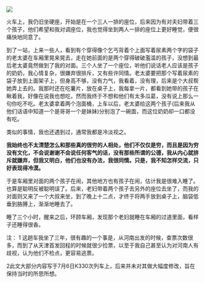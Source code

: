 
![](http://7ktu2f.com1.z0.glb.clouddn.com/IMG_20150302_090930.jpg)


火车上，我仍旧坐硬座，开始是在一个三人一排的座位，后来因为有对夫妇带着三个孩子，他们希望和我对调座位，我也觉得坐到两人一排的座位上更好睡觉，便很痛快地同意了。


到了一站，上来一些人，看到有个穿得像个乞丐背着个上面写着尿素两个字的袋子的老太婆在车厢里晃来晃去，走在她前面的是两个穿得破破濫滥的孩子，没想到最后老太婆竟然做到了我的对面。三个人坐了一个座位，听他们说话老人应该是孩子的奶奶，我心情复杂，很嫌弃很排斥，又有些许同情。老太婆要把那个写着尿素的袋子放到上面架子上，但身高不够，没有力气，我看着，没有理，后来是个大叔帮她弄上去的。我那时还在吃薯片，放在桌子上，我每拿一片，都看到她带的孩子在瞅着我，好像在说我也想吃，然而我终于不想和他们有太多瓜葛，没有说上那么一句你吃不吃。老太婆拿着两个泡面桶，上车以后，老太婆给这两个孩子(后来我从他们话语中知道一个是哥哥一个是妹妹)分别泡了一碗面，而这位奶奶却一口都没有吃。




类似的事情，我也还遇到过，通常我都是冷淡视之。

**我始终也不太清楚怎么和那些真的很穷的人相处，他们不仅仅是穷，而且是因为穷没有文化，不会说谢谢不会说任何客气的话，没有那些所谓的公德，我从内心就排斥就嫌弃，但我又明白，他们也没有办法，我很同情。只是，我不知怎样交流，只好表现得冷漠。**

于是车厢里对面的两个孩子在闹，其他地方也有孩子在闹，估计我是很难入睡了。也算是聪明反被聪明误了。后来，老妇带着两个孩子去另外的座位去坐了，而我的对面则又来了一个大叔来坐，到了晚上十二点，才终于将两手放到桌子上，脑袋低垂到胳膊上，渐渐地睡去了。

睡了三个小时，醒来之后，环顾车厢，发现那个老妇就睡在车厢的过道里面，看样子还睡得很香。


注：
1 这趟车我坐了三年，很有趣的一个事是，从河南出发的时候，查票次数很多，而到了从天津首发回程的时候就很少捡票，以至于我自己甚至认为对河南人有歧视，认为他们不检点，更容易逃票。

2此文大部分内容写于7月6日K330次列车上，后来并未对其做大幅度修改，旨在保持当时的所思所想。



